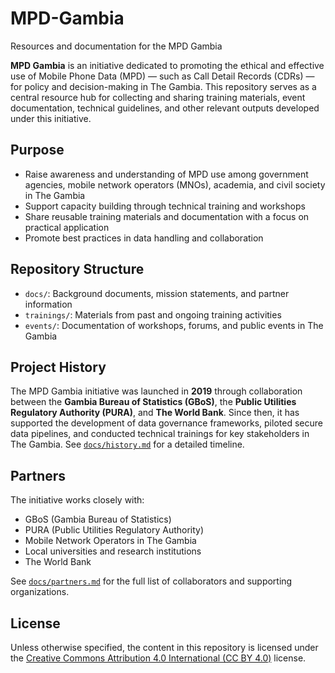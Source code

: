# MPD-Gambia
Resources and documentation for the MPD Gambia

**MPD Gambia** is an initiative dedicated to promoting the ethical and effective use of Mobile Phone Data (MPD) — such as Call Detail Records (CDRs) — for policy and decision-making in The Gambia. This repository serves as a central resource hub for collecting and sharing training materials, event documentation, technical guidelines, and other relevant outputs developed under this initiative.

## Purpose

- Raise awareness and understanding of MPD use among government agencies, mobile network operators (MNOs), academia, and civil society in The Gambia
- Support  capacity building through technical training and workshops
- Share reusable training materials and documentation with a focus on practical application
- Promote best practices in data handling and collaboration

## Repository Structure

- `docs/`: Background documents, mission statements, and partner information
- `trainings/`: Materials from past and ongoing training activities
- `events/`: Documentation of workshops, forums, and public events in The Gambia

## Project History

The MPD Gambia initiative was launched in **2019** through collaboration between the **Gambia Bureau of Statistics (GBoS)**, the **Public Utilities Regulatory Authority (PURA)**, and **The World Bank**. Since then, it has supported the development of data governance frameworks, piloted secure data pipelines, and conducted technical trainings for key stakeholders in The Gambia. 
See [`docs/history.md`](docs/history.md) for a detailed timeline.

## Partners

The initiative works closely with:
- GBoS (Gambia Bureau of Statistics)
- PURA (Public Utilities Regulatory Authority)
- Mobile Network Operators in The Gambia
- Local universities and research institutions
- The World Bank

See [`docs/partners.md`](docs/partners.md) for the full list of collaborators and supporting organizations.

## License

Unless otherwise specified, the content in this repository is licensed under the [Creative Commons Attribution 4.0 International (CC BY 4.0)](https://creativecommons.org/licenses/by/4.0/) license.
